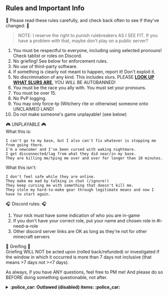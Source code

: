 ## Rules and Important Info

:straight_ruler: Please read these rules carefully, and check back often to see if they've changed: :straight_ruler:  
> NOTE: I reserve the right to punish rulebreakers AS I SEE FIT. If you have a problem with that, maybe don't play on a public server?

1. You must be respectful to everyone, including using selected pronouns! Check tablist or roles on Discord.
2. No griefing! See below for enforcement rules.
3. No use of third-party software.
4. If something is clearly not meant to happen, report it! Don't exploit it.
5. No discrimination of any kind. This includes slurs. PLEASE [__LOOK UP WHAT SLURS ARE__](https://en.wikipedia.org/wiki/Lists_of_pejorative_terms_for_people), YOU *WILL* BE AUTOBANNED!
6. You must be the race you ally with. You must set your pronouns.
8. You must be over 15.
9. No PvP logging.
10. You may only force-tp (Witchery rite or otherwise) someone onto UNCLAIMED LAND!
11. Do not make someone's game unplayable! (see below)

:video_game: UNPLAYABLE :video_game:   
What this is:
```
I can't go to my base, but I also can't fix whatever is stopping me from going there.
I'm a newcomer and I've been cursed with waking nightmare.
I get disconnected/lag from what they did near/in my base.
They are killing me/tping me over and over for longer than 10 minutes.
```

What this isn't:
```
I don't feel safe while they are online.
They make me mad by talking in chat (/ignore!)
They keep cursing me with something that doesn't kill me.
They stole my hard-to-make gear through legitimate means and now I have to start again.
```

:headphones: Discord rules: :headphones: 
1. Your nick must have some indication of who you are in-game
2. If you don't have your correct role, put your name and chosen role in #i-need-a-role 
3. Other discord server links are OK as long as they're not for other minecraft servers

:bookmark_tabs: Greifing :bookmark_tabs:  
Griefing WILL NOT be acted upon (rolled back/refunded) or investigated if the window in which it occurred is more than 7 days not inclusive (that means >7 days not >=7 days).

As always, if you have ANY questions, feel free to PM me! And please do so BEFORE doing something questionable, not after.

<details>
  <summary><b> :police_car: Outlawed (disabled) items: :police_car: </summary>

Be sure to also visit [Frequent Issues](https://github.com/kaliflowerx3/ZoltriTWserver/wiki/Frequent-Issues) for mod interactions with undesireable results.  
- All of the Imbued Fires except Ordo (crashes and lags server)
- Alchemite (crashes server)
- Brew of Keep Items/Sticky Items (not banned but often deletes your items)
- Resolute Ivy (deletes items)
- Charms of Keeping (sometimes deletes items)
- Sortingwood Engine (deletes items)
- Brew of Erosion (used for griefing)
- Rod of the Terra Firma (greifing)
- Bag of Tricks (dupe bug) (see Custom Recipes for alt recipes)
- Slotted Book (dupe)
- Time focus (time wars bad)
- Liquefaction Focus (breaks furnace recipes)
- DISABLED: Wand of Dropsies (dupe, you can have it but it doesn't do anything)

:oncoming_police_car: Restricted items (use is limited): :oncoming_police_car: 
- RESTRICTED: Tome of Knowledge Sharing (humans only)
- RESTRICTED: Shard of Laputa (used for griefing; if you want the effects ask Kali and i will raise a thing for you)  
- RESTRICTED: Transvector Dislocator (you can hold one but can't place it, can use to craft still)
- RESTRICTED: Ore magnet (not allowed in overworld)
- RESTRICTED: Miner's Tree (not allowed in overworld)
- RESTRICTED: Block and Chain (not allowed in overworld)
- RESTRICTED: Travelling Trunk (buggy, don't recommend using it)
</details>
